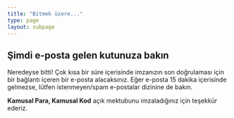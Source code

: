 ```yaml
---
title: "Bitmek üzere..."
type: page
layout: subpage
---
```


## Şimdi e-posta gelen kutunuza bakın

Neredeyse bitti! Çok kısa bir süre içerisinde imzanızın son doğrulaması için bir bağlantı içeren bir e-posta alacaksınız. Eğer e-posta 15 dakika içerisinde gelmezse, lütfen istenmeyen/spam e-postalar dizinine de bakın.

**Kamusal Para, Kamusal Kod** açık mektubunu imzaladığınız için teşekkür ederiz.
